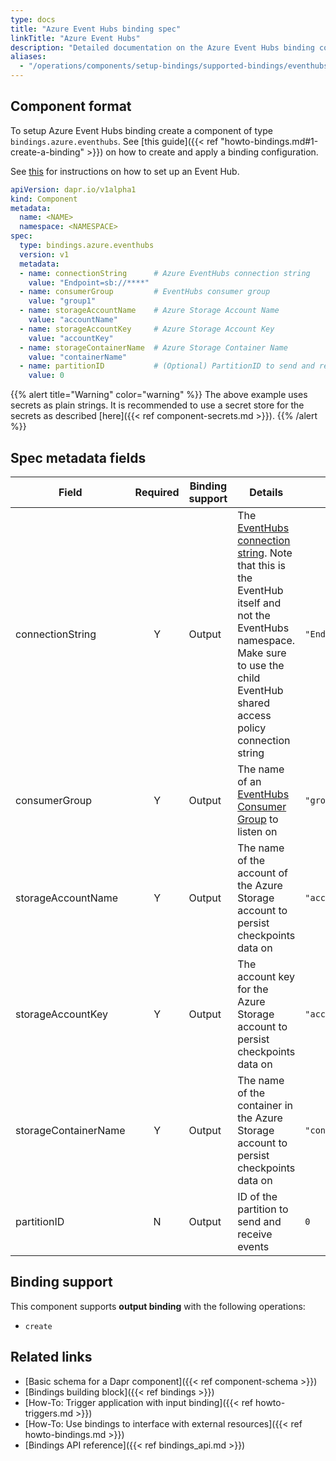 ```yaml
---
type: docs
title: "Azure Event Hubs binding spec"
linkTitle: "Azure Event Hubs"
description: "Detailed documentation on the Azure Event Hubs binding component"
aliases:
  - "/operations/components/setup-bindings/supported-bindings/eventhubs/"
---
```


## Component format

To setup Azure Event Hubs binding create a component of type `bindings.azure.eventhubs`. See [this guide]({{< ref "howto-bindings.md#1-create-a-binding" >}}) on how to create and apply a binding configuration.

See [this](https://docs.microsoft.com/en-us/azure/event-hubs/event-hubs-dotnet-framework-getstarted-send) for instructions on how to set up an Event Hub.

```yaml
apiVersion: dapr.io/v1alpha1
kind: Component
metadata:
  name: <NAME>
  namespace: <NAMESPACE>
spec:
  type: bindings.azure.eventhubs
  version: v1
  metadata:
  - name: connectionString      # Azure EventHubs connection string
    value: "Endpoint=sb://****"
  - name: consumerGroup         # EventHubs consumer group
    value: "group1"
  - name: storageAccountName    # Azure Storage Account Name
    value: "accountName"   
  - name: storageAccountKey     # Azure Storage Account Key
    value: "accountKey"                
  - name: storageContainerName  # Azure Storage Container Name
    value: "containerName"    
  - name: partitionID           # (Optional) PartitionID to send and receive events
    value: 0
```

{{% alert title="Warning" color="warning" %}}
The above example uses secrets as plain strings. It is recommended to use a secret store for the secrets as described [here]({{< ref component-secrets.md >}}).
{{% /alert %}}

## Spec metadata fields

| Field                | Required | Binding support | Details                                                                                                                                                                                                                                                                          | Example                |
| -------------------- |:--------:| --------------- | -------------------------------------------------------------------------------------------------------------------------------------------------------------------------------------------------------------------------------------------------------------------------------- | ---------------------- |
| connectionString     |    Y     | Output          | The [EventHubs connection string](https://docs.microsoft.com/en-us/azure/event-hubs/authorize-access-shared-access-signature). Note that this is the EventHub itself and not the EventHubs namespace. Make sure to use the child EventHub shared access policy connection string | `"Endpoint=sb://****"` |
| consumerGroup        |    Y     | Output          | The name of an [EventHubs Consumer Group](https://docs.microsoft.com/en-us/azure/event-hubs/event-hubs-features#consumer-groups) to listen on                                                                                                                                    | `"group1"`             |
| storageAccountName   |    Y     | Output          | The name of the account of the Azure Storage account to persist checkpoints data on                                                                                                                                                                                              | `"accountName"`        |
| storageAccountKey    |    Y     | Output          | The account key for the Azure Storage account to persist checkpoints data on                                                                                                                                                                                                     | `"accountKey"`         |
| storageContainerName |    Y     | Output          | The name of the container in the Azure Storage account to persist checkpoints data on                                                                                                                                                                                            | `"contianerName"`      |
| partitionID          |    N     | Output          | ID of the partition to send and receive events                                                                                                                                                                                                                                   | `0`                    |

## Binding support

This component supports **output binding** with the following operations:

- `create`

## Related links

- [Basic schema for a Dapr component]({{< ref component-schema >}})
- [Bindings building block]({{< ref bindings >}})
- [How-To: Trigger application with input binding]({{< ref howto-triggers.md >}})
- [How-To: Use bindings to interface with external resources]({{< ref howto-bindings.md >}})
- [Bindings API reference]({{< ref bindings_api.md >}})
